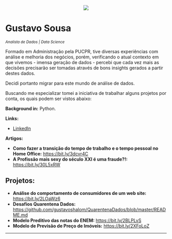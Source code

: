 
<p align="center">
  <img src="https://raw.githubusercontent.com/carlosfab/template_portfolio/master/banner.png" >
</p>

# Gustavo Sousa
<sub>*Analista de Dados | Data Science*</sub>

Formado em Administração pela PUCPR, tive diversas experiências com análise e melhoria dos negócios, porém, verificando o atual contexto em que vivemos - imensa geração de dados - percebi que cada vez mais as decisões precisarão ser tomadas através de bons insights gerados a partir destes dados.

Decidi portanto migrar para este mundo de análise de dados. 

Buscando me especializar tomei a iniciativa de trabalhar alguns projetos por conta, os quais podem ser vistos abaixo:

**Background in:** Python.

**Links:**
* [LinkedIn](https://www.linkedin.com/in/gustavosousash/)

**Artigos:**
* **Como fazer a transição do tempo de trabalho e o tempo pessoal no Home Office:** https://bit.ly/3dcvr4C 
* **A Profissão mais sexy do século XXI é uma fraude?!:** https://bit.ly/30L5xRW

## Projetos:

* **Análise do comportamento de consumidores de um web site:** https://bit.ly/2LOaWz6 
* **Desafios Quarentena Dados:** https://github.com/gustavoshalom/QuarentenaDados/blob/master/README.md
* **Modelo Preditivo das notas do ENEM:** https://bit.ly/2BLPLvS
* **Modelo de Previsão de Preço de Imóveis:** https://bit.ly/2XFoLoZ

---




